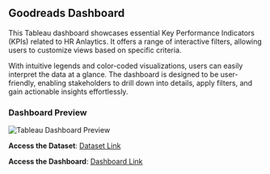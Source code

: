 ## Goodreads Dashboard

This Tableau dashboard showcases essential Key Performance Indicators (KPIs) related to HR Anlaytics. It offers a range of interactive filters, allowing users to customize views based on specific criteria.

With intuitive legends and color-coded visualizations, users can easily interpret the data at a glance. The dashboard is designed to be user-friendly, enabling stakeholders to drill down into details, apply filters, and gain actionable insights effortlessly.

### Dashboard Preview

![Tableau Dashboard Preview]()



**Access the Dataset**: [Dataset Link]()
  
**Access the Dashboard**: [Dashboard Link]()
